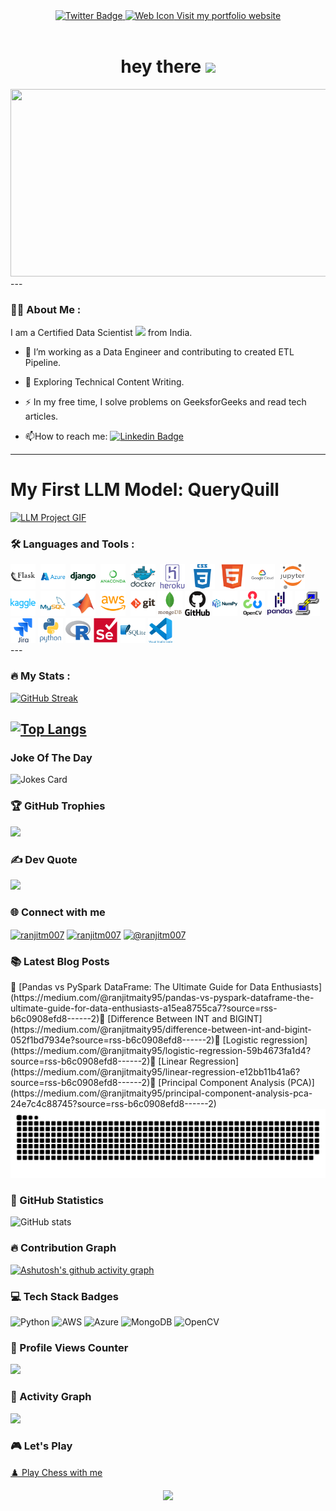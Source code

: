 <div id="header" align="center">
  <a href="https://twitter.com/ranjitmaity95" target="_blank">
    <img src="https://img.shields.io/badge/Twitter-blue?style=for-the-badge&logo=twitter&logoColor=white" alt="Twitter Badge"/>
  </a>
  <a href="https://ranjitm007.github.io/portfolio/" target="_blank">
    <img src="https://img.icons8.com/material-two-tone/24/000000/domain--v1.png" alt="Web Icon"/>
    Visit my portfolio website
</a>

</div>
<div id="cnt" align="center">
  <img src="https://komarev.com/ghpvc/?username=RanjitM007&style=flat-square&color=blue" alt=""/>
</div>
<h1 align="center">
  hey there
  <img src="https://media.giphy.com/media/hvRJCLFzcasrR4ia7z/giphy.gif" width="30px"/>
</h1>
<div align="center">
  <img src="https://media.giphy.com/media/dWesBcTLavkZuG35MI/giphy.gif" width="600" height="300"/>
</div>
---

### :man_technologist: About Me :
I am a Certified Data Scientist <img src="https://media.giphy.com/media/WUlplcMpOCEmTGBtBW/giphy.gif" width="30"> from India.
- :telescope: I’m working as a Data Engineer and contributing to created ETL Pipeline.

- :seedling: Exploring Technical Content Writing.

- :zap: In my free time, I solve problems on GeeksforGeeks and read tech articles.

- :mailbox:How to reach me: [![Linkedin Badge](https://img.shields.io/badge/-Ranjit-blue?style=flat&logo=Linkedin&logoColor=white)](https://www.linkedin.com/in/ranjit-maity-75204a131/)
---

# My First LLM Model: QueryQuill

[![LLM Project GIF](https://dce0qyjkutl4h.cloudfront.net/wp-content/uploads/2023/05/LLM.gif)](https://queryquill-bot-chat.streamlit.app/)




### :hammer_and_wrench: Languages and Tools :
<div>
  <img src="https://github.com/devicons/devicon/blob/master/icons/flask/flask-original-wordmark.svg" title="flask" alt="flask" width="40" height="40"/>&nbsp;
  <img src="https://github.com/devicons/devicon/blob/master/icons/azure/azure-original-wordmark.svg" title="Azure" alt="Azure" width="40" height="40"/>&nbsp;
  <img src="https://github.com/devicons/devicon/blob/master/icons/django/django-plain-wordmark.svg" title="django" alt="django" width="40" height="40"/>&nbsp;
  <img src="https://github.com/devicons/devicon/blob/master/icons/anaconda/anaconda-original-wordmark.svg" title="Anaconda" alt="Anaconda" width="40" height="40"/>&nbsp;
  <img src="https://github.com/devicons/devicon/blob/master/icons/docker/docker-original-wordmark.svg" title="docker" alt="docker" width="40" height="40"/>&nbsp;
  <img src="https://github.com/devicons/devicon/blob/master/icons/heroku/heroku-original-wordmark.svg" title="heroku" alt="heroku " width="40" height="40"/>&nbsp;
  <img src="https://github.com/devicons/devicon/blob/master/icons/css3/css3-plain-wordmark.svg"  title="CSS3" alt="CSS" width="40" height="40"/>&nbsp;
  <img src="https://github.com/devicons/devicon/blob/master/icons/html5/html5-original.svg" title="HTML5" alt="HTML" width="40" height="40"/>&nbsp;
  <img src="https://github.com/devicons/devicon/blob/master/icons/googlecloud/googlecloud-original-wordmark.svg" title="GCP" alt="GCP" width="40" height="40"/>&nbsp;
  <img src="https://github.com/devicons/devicon/blob/master/icons/jupyter/jupyter-original-wordmark.svg" title="jupyter" alt="jupyter" width="40" height="40"/>&nbsp;
  <img src="https://github.com/devicons/devicon/blob/master/icons/kaggle/kaggle-original-wordmark.svg" title="kaggle"  alt="kaggle" width="40" height="40"/>&nbsp;
  <img src="https://github.com/devicons/devicon/blob/master/icons/mysql/mysql-original-wordmark.svg" title="MySQL"  alt="MySQL" width="40" height="40"/>&nbsp;
  <img src="https://github.com/devicons/devicon/blob/master/icons/matlab/matlab-original.svg" title="matlab" alt="matlab" width="40" height="40"/>&nbsp;
  <img src="https://github.com/devicons/devicon/blob/master/icons/amazonwebservices/amazonwebservices-plain-wordmark.svg" title="AWS" alt="AWS" width="40" height="40"/>&nbsp;
  <img src="https://github.com/devicons/devicon/blob/master/icons/git/git-original-wordmark.svg" title="Git" **alt="Git" width="40" height="40"/>
 <img src="https://github.com/devicons/devicon/blob/master/icons/mongodb/mongodb-original-wordmark.svg" title="mongodb" **alt="mongodb" width="40" height="40"/>
 <img src="https://github.com/devicons/devicon/blob/master/icons/github/github-original-wordmark.svg" title="github" **alt="github" width="40" height="40"/>
 <img src="https://github.com/devicons/devicon/blob/master/icons/numpy/numpy-original-wordmark.svg" title="Numpy" **alt="Numpy" width="40" height="40"/>
 <img src="https://github.com/devicons/devicon/blob/master/icons/opencv/opencv-original-wordmark.svg" title="OpenCV" **alt="OpenCV" width="40" height="40"/>
 <img src="https://github.com/devicons/devicon/blob/master/icons/pandas/pandas-original-wordmark.svg" title="Pandas" **alt="Pandas" width="40" height="40"/>
 <img src="https://github.com/devicons/devicon/blob/master/icons/putty/putty-original.svg" title="putty" **alt="putty" width="40" height="40"/>
 <img src="https://github.com/devicons/devicon/blob/master/icons/jira/jira-original-wordmark.svg" title="jira" **alt="jira" width="40" height="40"/>
 <img src="https://github.com/devicons/devicon/blob/master/icons/python/python-original-wordmark.svg" title="Python" **alt="Python" width="40" height="40"/>
 <img src="https://github.com/devicons/devicon/blob/master/icons/r/r-original.svg" title="R" **alt="R" width="40" height="40"/>
 <img src="https://github.com/devicons/devicon/blob/master/icons/selenium/selenium-original.svg" title="selenium" **alt="selenium" width="40" height="40"/>
 <img src="https://github.com/devicons/devicon/blob/master/icons/sqlite/sqlite-original-wordmark.svg" title="sqlite" **alt="sqlite" width="40" height="40"/>
 <img src="https://github.com/devicons/devicon/blob/master/icons/vscode/vscode-original-wordmark.svg" title="vscode" **alt="vscode" width="40" height="40"/>
</div>
---

### :fire: My Stats :
[![GitHub Streak](http://github-readme-streak-stats.herokuapp.com?user=RanjitM007&theme=python-dark)](https://git.io/streak-stats)

[![Top Langs](https://github-readme-stats.vercel.app/api/top-langs/?username=RanjitM007&layout=compact&theme=vision-friendly-dark)](https://github.com/anuraghazra/github-readme-stats)
---

### Joke Of The Day
![Jokes Card](https://readme-jokes.vercel.app/api)



### 🏆 GitHub Trophies
![](https://github-profile-trophy.vercel.app/?username=RanjitM007&theme=radical&no-frame=false&no-bg=true&margin-w=4)

### ✍️ Dev Quote
![](https://quotes-github-readme.vercel.app/api?type=horizontal&theme=radical)



### 🌐 Connect with me
<p align="left">
<a href="https://dev.to/ranjitm007" target="blank"><img align="center" src="https://raw.githubusercontent.com/rahuldkjain/github-profile-readme-generator/master/src/images/icons/Social/devto.svg" alt="ranjitm007" height="30" width="40" /></a>
<a href="https://kaggle.com/ranjitm007" target="blank"><img align="center" src="https://raw.githubusercontent.com/rahuldkjain/github-profile-readme-generator/master/src/images/icons/Social/kaggle.svg" alt="ranjitm007" height="30" width="40" /></a>
<a href="https://medium.com/@ranjitm007" target="blank"><img align="center" src="https://raw.githubusercontent.com/rahuldkjain/github-profile-readme-generator/master/src/images/icons/Social/medium.svg" alt="@ranjitm007" height="30" width="40" /></a>
</p>

### 📚 Latest Blog Posts
<!-- BLOG-POST-LIST:START -->📝 [Pandas vs PySpark DataFrame: The Ultimate Guide for Data Enthusiasts](https://medium.com/@ranjitmaity95/pandas-vs-pyspark-dataframe-the-ultimate-guide-for-data-enthusiasts-a15ea8755ca7?source=rss-b6c0908efd8------2)📝 [Difference Between INT and BIGINT](https://medium.com/@ranjitmaity95/difference-between-int-and-bigint-052f1bd7934e?source=rss-b6c0908efd8------2)📝 [Logistic regression](https://medium.com/@ranjitmaity95/logistic-regression-59b4673fa1d4?source=rss-b6c0908efd8------2)📝 [Linear Regression](https://medium.com/@ranjitmaity95/linear-regression-e12bb11b41a6?source=rss-b6c0908efd8------2)📝 [Principal Component Analysis &lpar;PCA&rpar;](https://medium.com/@ranjitmaity95/principal-component-analysis-pca-24e7c4c88745?source=rss-b6c0908efd8------2)<!-- BLOG-POST-LIST:END -->

<img src="https://raw.githubusercontent.com/Platane/snk/output/github-contribution-grid-snake.svg" alt="Snake animation" />

### 🌟 GitHub Statistics
![GitHub stats](https://github-readme-stats.vercel.app/api?username=RanjitM007&show_icons=true&theme=radical)

### 🔥 Contribution Graph
[![Ashutosh's github activity graph](https://github-readme-activity-graph.vercel.app/graph?username=RanjitM007&theme=dracula)](https://github.com/ashutosh00710/github-readme-activity-graph)

### 💻 Tech Stack Badges
![Python](https://img.shields.io/badge/python-3670A0?style=for-the-badge&logo=python&logoColor=ffdd54)
![AWS](https://img.shields.io/badge/AWS-%23FF9900.svg?style=for-the-badge&logo=amazon-aws&logoColor=white)
![Azure](https://img.shields.io/badge/azure-%230072C6.svg?style=for-the-badge&logo=azure-devops&logoColor=white)
![MongoDB](https://img.shields.io/badge/MongoDB-%234ea94b.svg?style=for-the-badge&logo=mongodb&logoColor=white)
![OpenCV](https://img.shields.io/badge/opencv-%23white.svg?style=for-the-badge&logo=opencv&logoColor=white)



### 🎯 Profile Views Counter
![](https://komarev.com/ghpvc/?username=RanjitM007&color=blueviolet&style=for-the-badge&label=PROFILE+VIEWS)



### 🏃 Activity Graph
![](https://github-profile-summary-cards.vercel.app/api/cards/profile-details?username=RanjitM007&theme=monokai)



### 🎮 Let's Play
<a href="https://github.com/RanjitM007/RanjitM007/issues/new?template=chess.md">♟️ Play Chess with me</a>

<p align="center">
  <img src="https://capsule-render.vercel.app/api?type=waving&color=gradient&height=100&section=footer"/>
</p>



